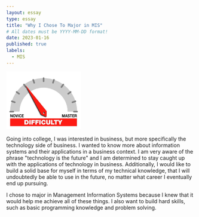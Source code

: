 ```yaml
---
layout: essay
type: essay
title: "Why I Chose To Major in MIS"
# All dates must be YYYY-MM-DD format!
date: 2023-01-16
published: true
labels:
  - MIS
---
```


<img width="200px" class="rounded float-start pe-4" src="../img/difficulty/degree_difficulty.jpg">

Going into college, I was interested in business, but more specifically the technology side of business. I wanted to know more about information systems and their applications in a business context. I am very aware of the phrase "technology is the future" and I am determined to stay caught up with the applications of technology in business. Additionally, I would like to build a solid base for myself in terms of my technical knowledge, that I will undoubtedly be able to use in the future, no matter what career I eventually end up pursuing. 

I chose to major in Management Information Systems because I knew that it would help me achieve all of these things. I also want to build hard skills, such as basic programming knowledge and problem solving.
